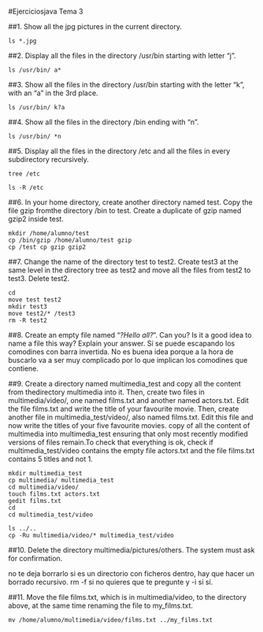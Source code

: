 #Ejerciciosjava Tema 3

##1. Show all the jpg pictures in the current directory.

``` console
ls *.jpg
```

##2. Display all the files in the directory /usr/bin starting with letter “j”.

```console
ls /usr/bin/ a*
```

##3. Show all the files in the directory /usr/bin starting with the letter “k”, with an “a” in the 3rd place.

``` console
ls /usr/bin/ k?a
```

##4. Show all the files in the directory /bin ending with “n”.

```console
ls /usr/bin/ *n
```

##5. Display all the files in the directory /etc and all the files in every subdirectory
recursively.

```console
tree /etc
```
``` console
ls -R /etc
```

##6. In your home directory, create another directory named test. Copy the file gzip fromthe directory /bin to test. Create a duplicate of gzip named gzip2 inside test.

``` console
mkdir /home/alumno/test
cp /bin/gzip /home/alumno/test gzip
cp /test cp gzip gzip2
```

##7. Change the name of the directory test to test2. Create test3 at the same level in the directory tree as test2 and move all the files from test2 to test3. Delete test2.

``` console
cd
move test test2
mkdir test3
move test2/* /test3
rm -R test2
```

##8. Create an empty file named “*?Hello all?*”. Can you? Is it a good idea to name a file this way? Explain your answer.
Sí se puede escapando los comodines con barra invertida.
No es buena idea porque a la hora de buscarlo va a ser muy complicado por lo que implican los comodines que contiene.

##9. Create a directory named multimedia_test and copy all the content from thedirectory multimedia into it. Then, create two files in multimedia/video/, one named films.txt and another named actors.txt. Edit the file films.txt and write the title of your favourite movie. Then, create another file in multimedia_test/video/, also named films.txt. Edit this file and now write the titles of your five favourite movies. copy of all the content of multimedia into multimedia_test ensuring that only most recently modified versions of files remain.To check that everything is ok, check if multimedia_test/video contains the empty file actors.txt and the file films.txt contains 5 titles and not 1.

```console
mkdir multimedia_test
cp multimedia/ multimedia_test
cd multimedia/video/
touch films.txt actors.txt
gedit films.txt
cd
cd multimedia_test/video

ls ../..
cp -Ru multimedia/video/* multimedia_test/video

```


##10. Delete the directory multimedia/pictures/others. The system must ask for confirmation.

no te deja borrarlo si es un directorio con ficheros dentro, hay que hacer un borrado recursivo.
rm -f si no quieres que te pregunte y -i si sí.

##11. Move the file films.txt, which is in multimedia/video, to the directory above, at the same time renaming the file to my_films.txt.

``` console
mv /home/alumno/multimedia/video/films.txt ../my_films.txt
```

